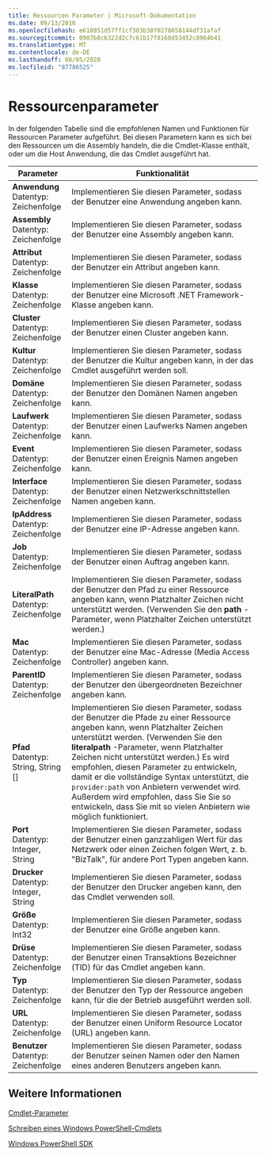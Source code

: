 ```yaml
---
title: Ressourcen Parameter | Microsoft-Dokumentation
ms.date: 09/13/2016
ms.openlocfilehash: e618951d57ff1cf303b38f0278858144df31afaf
ms.sourcegitcommit: 0907b8c6322d2c7c61b17f8168d53452c8964b41
ms.translationtype: MT
ms.contentlocale: de-DE
ms.lasthandoff: 08/05/2020
ms.locfileid: "87786525"
---
```

# <a name="resource-parameters"></a>Ressourcenparameter

In der folgenden Tabelle sind die empfohlenen Namen und Funktionen für Ressourcen Parameter aufgeführt. Bei diesen Parametern kann es sich bei den Ressourcen um die Assembly handeln, die die Cmdlet-Klasse enthält, oder um die Host Anwendung, die das Cmdlet ausgeführt hat.

|Parameter|Funktionalität|
|---|---|
|**Anwendung**<br>Datentyp: Zeichenfolge|Implementieren Sie diesen Parameter, sodass der Benutzer eine Anwendung angeben kann.|
|**Assembly**<br>Datentyp: Zeichenfolge|Implementieren Sie diesen Parameter, sodass der Benutzer eine Assembly angeben kann.|
|**Attribut**<br>Datentyp: Zeichenfolge|Implementieren Sie diesen Parameter, sodass der Benutzer ein Attribut angeben kann.|
|**Klasse**<br>Datentyp: Zeichenfolge|Implementieren Sie diesen Parameter, sodass der Benutzer eine Microsoft .NET Framework-Klasse angeben kann.|
|**Cluster**<br>Datentyp: Zeichenfolge|Implementieren Sie diesen Parameter, sodass der Benutzer einen Cluster angeben kann.|
|**Kultur**<br>Datentyp: Zeichenfolge|Implementieren Sie diesen Parameter, sodass der Benutzer die Kultur angeben kann, in der das Cmdlet ausgeführt werden soll.|
|**Domäne**<br>Datentyp: Zeichenfolge|Implementieren Sie diesen Parameter, sodass der Benutzer den Domänen Namen angeben kann.|
|**Laufwerk**<br>Datentyp: Zeichenfolge|Implementieren Sie diesen Parameter, sodass der Benutzer einen Laufwerks Namen angeben kann.|
|**Event**<br>Datentyp: Zeichenfolge|Implementieren Sie diesen Parameter, sodass der Benutzer einen Ereignis Namen angeben kann.|
|**Interface**<br>Datentyp: Zeichenfolge|Implementieren Sie diesen Parameter, sodass der Benutzer einen Netzwerkschnittstellen Namen angeben kann.|
|**IpAddress**<br>Datentyp: Zeichenfolge|Implementieren Sie diesen Parameter, sodass der Benutzer eine IP-Adresse angeben kann.|
|**Job**<br>Datentyp: Zeichenfolge|Implementieren Sie diesen Parameter, sodass der Benutzer einen Auftrag angeben kann.|
|**LiteralPath**<br>Datentyp: Zeichenfolge|Implementieren Sie diesen Parameter, sodass der Benutzer den Pfad zu einer Ressource angeben kann, wenn Platzhalter Zeichen nicht unterstützt werden. (Verwenden Sie den **path** -Parameter, wenn Platzhalter Zeichen unterstützt werden.)|
|**Mac**<br>Datentyp: Zeichenfolge|Implementieren Sie diesen Parameter, sodass der Benutzer eine Mac-Adresse (Media Access Controller) angeben kann.|
|**ParentID**<br>Datentyp: Zeichenfolge|Implementieren Sie diesen Parameter, sodass der Benutzer den übergeordneten Bezeichner angeben kann.|
|**Pfad**<br>Datentyp: String, String []|Implementieren Sie diesen Parameter, sodass der Benutzer die Pfade zu einer Ressource angeben kann, wenn Platzhalter Zeichen unterstützt werden. (Verwenden Sie den **literalpath** -Parameter, wenn Platzhalter Zeichen nicht unterstützt werden.) Es wird empfohlen, diesen Parameter zu entwickeln, damit er die vollständige Syntax unterstützt, die `provider:path` von Anbietern verwendet wird. Außerdem wird empfohlen, dass Sie Sie so entwickeln, dass Sie mit so vielen Anbietern wie möglich funktioniert.|
|**Port**<br>Datentyp: Integer, String|Implementieren Sie diesen Parameter, sodass der Benutzer einen ganzzahligen Wert für das Netzwerk oder einen Zeichen folgen Wert, z. b. "BizTalk", für andere Port Typen angeben kann.|
|**Drucker**<br>Datentyp: Integer, String|Implementieren Sie diesen Parameter, sodass der Benutzer den Drucker angeben kann, den das Cmdlet verwenden soll.|
|**Größe**<br>Datentyp: Int32|Implementieren Sie diesen Parameter, sodass der Benutzer eine Größe angeben kann.|
|**Drüse**<br>Datentyp: Zeichenfolge|Implementieren Sie diesen Parameter, sodass der Benutzer einen Transaktions Bezeichner (TID) für das Cmdlet angeben kann.|
|**Typ**<br>Datentyp: Zeichenfolge|Implementieren Sie diesen Parameter, sodass der Benutzer den Typ der Ressource angeben kann, für die der Betrieb ausgeführt werden soll.|
|**URL**<br>Datentyp: Zeichenfolge|Implementieren Sie diesen Parameter, sodass der Benutzer einen Uniform Resource Locator (URL) angeben kann.|
|**Benutzer**<br>Datentyp: Zeichenfolge|Implementieren Sie diesen Parameter, sodass der Benutzer seinen Namen oder den Namen eines anderen Benutzers angeben kann.|

## <a name="see-also"></a>Weitere Informationen

[Cmdlet-Parameter](./cmdlet-parameters.md)

[Schreiben eines Windows PowerShell-Cmdlets](./writing-a-windows-powershell-cmdlet.md)

[Windows PowerShell SDK](../windows-powershell-reference.md)
